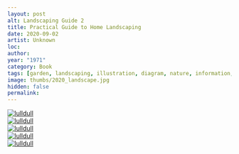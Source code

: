 ```yaml
---
layout: post
alt: Landscaping Guide 2
title: Practical Guide to Home Landscaping
date: 2020-09-02
artist: Unknown
loc: 
author: 
year: "1971"
category: Book
tags: [garden, landscaping, illustration, diagram, nature, information, data, 1970s]
image: thumbs/2020_landscape.jpg
hidden: false
permalink:
---
```




<div class="post_image_rounded">
	<a href="{{ site.baseurl }}/images/posts/2020_landscape/001.jpg" target="_blank">
	<img src="{{ site.baseurl }}/images/posts/2020_landscape/001.jpg" alt="lulldull"></a>
</div>

<div class="post_image_rounded">
	<a href="{{ site.baseurl }}/images/posts/2020_landscape/002.jpg" target="_blank">
	<img src="{{ site.baseurl }}/images/posts/2020_landscape/002.jpg" alt="lulldull"></a>
</div>

<div class="post_image_rounded">
	<a href="{{ site.baseurl }}/images/posts/2020_landscape/003.jpg" target="_blank">
	<img src="{{ site.baseurl }}/images/posts/2020_landscape/003.jpg" alt="lulldull"></a>
</div>


<div class="post_image_rounded">
	<a href="{{ site.baseurl }}/images/posts/2020_landscape/004.jpg" target="_blank">
	<img src="{{ site.baseurl }}/images/posts/2020_landscape/004.jpg" alt="lulldull"></a>
</div>

<div class="post_image_rounded">
	<a href="{{ site.baseurl }}/images/posts/2020_landscape/005.jpg" target="_blank">
	<img src="{{ site.baseurl }}/images/posts/2020_landscape/005.jpg" alt="lulldull"></a>
</div>




